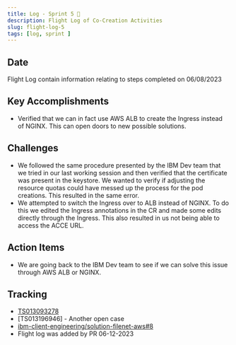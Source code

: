 ```yaml
---
title: Log - Sprint 5 🛫
description: Flight Log of Co-Creation Activities
slug: flight-log-5
tags: [log, sprint ]
---
```


## Date
Flight Log contain information relating to steps completed on 06/08/2023

## Key Accomplishments
* Verified that we can in fact use AWS ALB to create the Ingress instead of NGINX.  This can open doors to new possible solutions.

## Challenges
* We followed the same procedure presented by the IBM Dev team that we tried in our last working session and then verified that the certificate was present in the keystore. We wanted to verify if adjusting the resource quotas could have messed up the process for the pod creations. This resulted in the same error.
* We attempted to switch the Ingress over to ALB instead of NGINX.  To do this we edited the Ingress annotations in the CR and made some edits directly through the Ingress.  This also resulted in us not being able to access the ACCE URL.

## Action Items
* We are going back to the IBM Dev team to see if we can solve this issue through AWS ALB or NGINX.

## Tracking
- [TS013093278](https://www.ibm.com/mysupport/s/case/5003p00002iwdgWAAQ/filenet-container-deployment-to-eks)
- [TS013196946] - Another open case
- [ibm-client-engineering/solution-filenet-aws#8](https://zenhub.ibm.com/workspaces/st5-action-information-center-64343620d0cfd0000f03a114/issues/ibm-client-engineering/solution-filenet-aws/8)
- Flight log was added by PR 06-12-2023